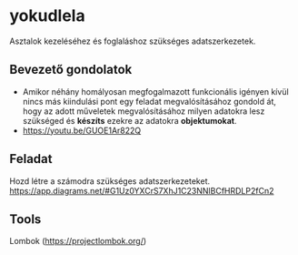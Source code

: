 # yokudlela
Asztalok kezeléséhez és foglaláshoz szükséges adatszerkezetek.

## Bevezető gondolatok
- Amikor néhány homályosan megfogalmazott funkcionális igényen kívül nincs más kiindulási pont egy feladat megvalósításához gondold át, hogy az adott műveletek megvalósításához milyen adatokra lesz szükséged és **készíts** ezekre az adatokra **objektumokat**. 
- https://youtu.be/GUOE1Ar822Q

## Feladat
Hozd létre a számodra szükséges adatszerkezeteket.
https://app.diagrams.net/#G1Uz0YXCrS7XhJ1C23NNlBCfHRDLP2fCn2

## Tools
Lombok (https://projectlombok.org/)

